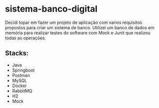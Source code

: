 # sistema-banco-digital
Decidi topar em fazer um projeto de aplicação com varios requisitos propostos para criar um sistema de banco. Utilizei um banco de dados em memória para realizar testes do software com Mock e Junit que realizou todas as operações.
&nbsp;

## Stacks:

- Java
- Springboot
- Postman
- MySQL
- Docker
- RabbitMQ
- H2
- Mock
